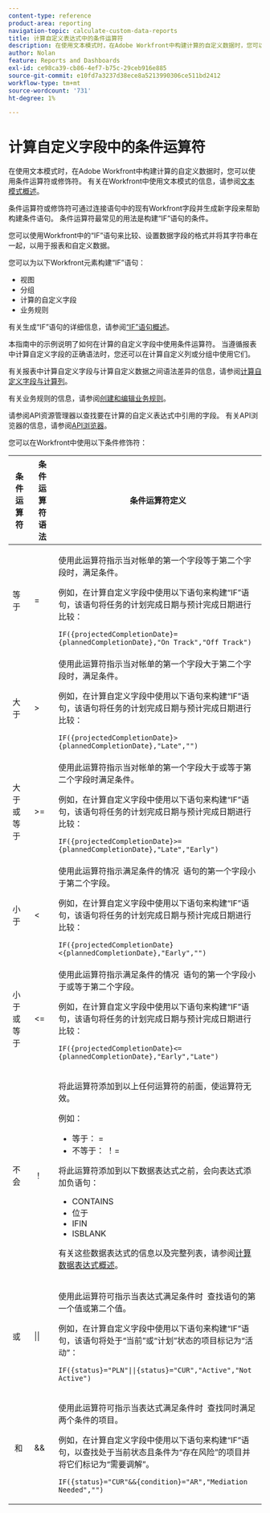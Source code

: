 ```yaml
---
content-type: reference
product-area: reporting
navigation-topic: calculate-custom-data-reports
title: 计算自定义表达式中的条件运算符
description: 在使用文本模式时，在Adobe Workfront中构建计算的自定义数据时，您可以使用条件运算符或修饰符。
author: Nolan
feature: Reports and Dashboards
exl-id: ce98ca39-cb86-4ef7-b75c-29ceb916e885
source-git-commit: e10fd7a3237d38ece8a5213990306ce511bd2412
workflow-type: tm+mt
source-wordcount: '731'
ht-degree: 1%

---
```


# 计算自定义字段中的条件运算符

<!-- Audited: 2/2024 -->

在使用文本模式时，在Adobe Workfront中构建计算的自定义数据时，您可以使用条件运算符或修饰符。 有关在Workfront中使用文本模式的信息，请参阅[文本模式概述](../../../reports-and-dashboards/reports/text-mode/understand-text-mode.md)。

条件运算符或修饰符可通过连接语句中的现有Workfront字段并生成新字段来帮助构建条件语句。 条件运算符最常见的用法是构建“IF”语句的条件。

您可以使用Workfront中的“IF”语句来比较、设置数据字段的格式并将其字符串在一起，以用于报表和自定义数据。

您可以为以下Workfront元素构建“IF”语句：

* 视图
* 分组
* 计算的自定义字段
* 业务规则

有关生成“IF”语句的详细信息，请参阅[“IF”语句概述](../../../reports-and-dashboards/reports/calc-cstm-data-reports/if-statements-overview.md)。

本指南中的示例说明了如何在计算的自定义字段中使用条件运算符。 当遵循报表中计算自定义字段的正确语法时，您还可以在计算自定义列或分组中使用它们。

有关报表中计算自定义字段与计算自定义数据之间语法差异的信息，请参阅[计算自定义字段与计算列](../../../reports-and-dashboards/reports/calc-cstm-data-reports/calculated-custom-fields-calculated-columns.md)。

有关业务规则的信息，请参阅[创建和编辑业务规则](/help/quicksilver/administration-and-setup/set-up-workfront/configure-system-defaults/business-rules.md)。

请参阅API资源管理器以查找要在计算的自定义表达式中引用的字段。 有关API浏览器的信息，请参阅[API浏览器](../../../wf-api/general/api-explorer.md)。

您可以在Workfront中使用以下条件修饰符：

<table style="table-layout:auto"> 
 <col> 
 <col> 
 <col> 
 <thead> 
  <tr> 
   <th>条件运算符</th> 
   <th>条件运算符语法</th> 
   <th>条件运算符定义</th> 
  </tr> 
 </thead> 
 <tbody> 
  <tr> 
   <td>等于</td> 
   <td>= </td> 
   <td> <p>使用此运算符指示当对帐单的第一个字段等于第二个字段时，满足条件。</p> <p>例如，在计算自定义字段中使用以下语句来构建“IF”语句，该语句将任务的计划完成日期与预计完成日期进行比较： </p><p><code>IF({projectedCompletionDate}={plannedCompletionDate},"On Track","Off Track")</code></p> </td> 
  </tr> 
  <tr> 
   <td>大于 </td> 
   <td>&gt; </td> 
   <td>使用此运算符指示当对帐单的第一个字段大于第二个字段时，满足条件。 <p>例如，在计算自定义字段中使用以下语句来构建“IF”语句，该语句将任务的计划完成日期与预计完成日期进行比较： </p><p><code>IF({projectedCompletionDate}&gt;{plannedCompletionDate},"Late","")</code></p></td> 
  </tr> 
  <tr> 
   <td>大于或等于 </td> 
   <td>&gt;= </td> 
   <td>使用此运算符指示当对帐单的第一个字段大于或等于第二个字段时满足条件。 <p>例如，在计算自定义字段中使用以下语句来构建“IF”语句，该语句将任务的计划完成日期与预计完成日期进行比较： </p><p><code>IF({projectedCompletionDate}&gt;={plannedCompletionDate},"Late","Early")</code></p></td> 
  </tr> 
  <tr> 
   <td>小于 </td> 
   <td>&lt; </td> 
   <td>使用此运算符指示满足条件的情况  语句的第一个字段小于第二个字段。 <p>例如，在计算自定义字段中使用以下语句来构建“IF”语句，该语句将任务的计划完成日期与预计完成日期进行比较： </p><p><code>IF({projectedCompletionDate}&lt;{plannedCompletionDate},"Early","")</code></p></td> 
  </tr> 
  <tr> 
   <td>小于或等于 </td> 
   <td>&lt;= </td> 
   <td>使用此运算符指示满足条件的情况  语句的第一个字段小于或等于第二个字段。 <p>例如，在计算自定义字段中使用以下语句来构建“IF”语句，该语句将任务的计划完成日期与预计完成日期进行比较： </p><p><code>IF({projectedCompletionDate}&lt;={plannedCompletionDate},"Early","Late")</code></p></td> 
  </tr> 
  <tr> 
   <td>不会 </td> 
   <td>！ </td> 
   <td> <p>将此运算符添加到以上任何运算符的前面，使运算符无效。 </p> <p>例如： </p> 
    <ul> 
     <li>等于： = </li> 
     <li>不等于： ！= </li> 
    </ul> <p>将此运算符添加到以下数据表达式之前，会向表达式添加负语句： </p> 
    <ul> 
     <li>CONTAINS </li> 
     <li>位于‍ </li> 
     <li>IFIN </li> 
     <li>ISBLANK </li> 
    </ul> <p>有关这些数据表达式的信息以及完整列表，请参阅<a href="../../../reports-and-dashboards/reports/calc-cstm-data-reports/calculated-data-expressions.md" class="MCXref xref">计算数据表达式概述</a>。 </p> </td> 
  </tr> 
  <tr> 
   <td>或 </td> 
   <td>|| </td> 
   <td> <p>使用此运算符可指示当表达式满足条件时  查找语句的第一个值或第二个值。 </p> <p>例如，在计算自定义字段中使用以下语句来构建“IF”语句，该语句将处于“当前”或“计划”状态的项目标记为“活动”： </p><p><code>IF({status}="PLN"||{status}="CUR","Active","Not Active")</code></p> </td> 
  </tr> 
  <tr> 
   <td> 和 </td> 
   <td>&amp;&amp; </td> 
   <td> <p>使用此运算符可指示当表达式满足条件时  查找同时满足两个条件的项目。 </p> <p>例如，在计算自定义字段中使用以下语句来构建“IF”语句，以查找处于当前状态且条件为“存在风险”的项目并将它们标记为“需要调解”。 </p><p><code>IF({status}="CUR"&&{condition}="AR","Mediation Needed","")</code></p> </td> 
  </tr> 
 </tbody> 
</table>
